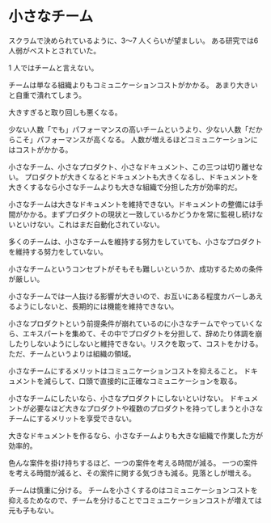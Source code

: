 # 小さなチーム

スクラムで決められているように、3〜7 人くらいが望ましい。
ある研究では6人弱がベストとされていた。

1 人ではチームと言えない。

チームは単なる組織よりもコミュニケーションコストがかかる。
あまり大きいと自重で潰れてしまう。

大きすぎると取り回しも悪くなる。

少ない人数「でも」パフォーマンスの高いチームというより、少ない人数「だからこそ」パフォーマンスが高くなる。
人数が増えるほどコミュニケーションにはコストがかかる。

小さなチーム、小さなプロダクト、小さなドキュメント、この三つは切り離せない。
プロダクトが大きくなるとドキュメントも大きくなるし、ドキュメントを大きくするなら小さなチームよりも大きな組織で分担した方が効率的だ。

小さなチームは大きなドキュメントを維持できない。ドキュメントの整備には手間がかかる。まずプロダクトの現状と一致しているかどうかを常に監視し続けないといけない。これはまだ自動化されていない。

多くのチームは、小さなチームを維持する努力をしていても、小さなプロダクトを維持する努力をしていない。

小さなチームというコンセプトがそもそも難しいというか、成功するための条件が厳しい。

小さなチームでは一人抜ける影響が大きいので、お互いにある程度カバーしあえるようにしないと、長期的には機能を維持できない。

小さなプロダクトという前提条件が崩れているのに小さなチームでやっていくなら、エキスパートを集めて、その中でプロダクトを分担して、辞めたり体調を崩したりしないようにしないと維持できない。リスクを取って、コストをかける。ただ、チームというよりは組織の領域。

小さなチームにするメリットはコミュニケーションコストを抑えること。
ドキュメントを減らして、口頭で直接的に正確なコミュニケーションを取る。

小さなチームにしたいなら、小さなプロダクトにしないといけない。
ドキュメントが必要なほど大きなプロダクトや複数のプロダクトを持ってしまうと小さなチームにするメリットを享受できない。

大きなドキュメントを作るなら、小さなチームよりも大きな組織で作業した方が効率的。

色んな案件を掛け持ちするほど、一つの案件を考える時間が減る。
一つの案件を考える時間が減ると、その案件に関する気づきも減る。見落としが増える。

チームは慎重に分ける。
チームを小さくするのはコミュニケーションコストを抑えるためなので、チームを分けることでコミュニケーションコストが増えては元も子もない。
